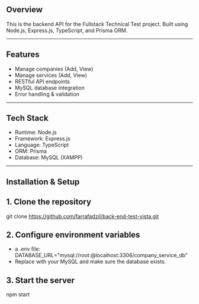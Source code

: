 ## Overview 
This is the backend API for the Fullstack Technical Test project.
Built using Node.js, Express.js, TypeScript, and Prisma ORM.

---
## Features
- Manage companies (Add, View)
- Manage services (Add, View)
- RESTful API endpoints
- MySQL database integration
- Error handling & validation

---
## Tech Stack
- Runtime: Node.js
- Framework: Express.js
- Language: TypeScript
- ORM: Prisma
- Database: MySQL (XAMPP)

---
## Installation & Setup

## 1. Clone the repository
git clone https://github.com/farrafadzil/back-end-test-vista.git

## 2. Configure environment variables
- a .env file:
  DATABASE_URL="mysql://root:@localhost:3306/company_service_db"
- Replace with your MySQL and make sure the database exists.

## 3. Start the server
npm start

